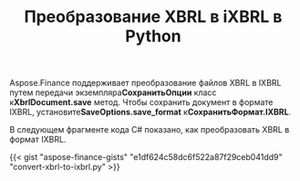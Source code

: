 ﻿---
title: Преобразование XBRL в iXBRL в Python
linktitle: Преобразовать XBRL в IXBRL
type: docs
weight: 10
url: /ru/python-net/convert-xbrl-to-ixbrl/
description: Python Finance Библиотека API поддерживает преобразование файлов XBRL в iXBRL. См. код, представленный в этой статье.
---
 Aspose.Finance поддерживает преобразование файлов XBRL в IXBRL путем передачи экземпляра**СохранитьОпции** класс к**XbrlDocument.save** метод. Чтобы сохранить документ в формате IXBRL, установите**SaveOptions.save_format** к**СохранитьФормат.IXBRL**.

В следующем фрагменте кода C# показано, как преобразовать XBRL в формат IXBRL.

{{< gist "aspose-finance-gists" "e1df624c58dc6f522a87f29ceb041dd9" "convert-xbrl-to-ixbrl.py" >}}
